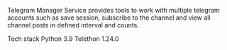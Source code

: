 Telegram Manager 
  Service provides tools to work with multiple telegram accounts such as save session, subscribe to the channel and view all channel posts in defined interval and counts.

Tech stack 
  Python 3.9 Telethon 1.24.0

